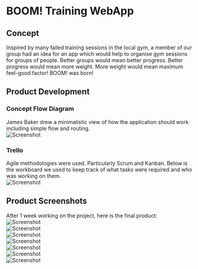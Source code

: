 # BOOM! Training WebApp

## Concept
Inspired by many failed training sessions in the local gym, a member of our group had an idea for an app which would help to organise gym sessions for groups of people.
Better groups would mean better progress. Better progress would mean more weight. More weight would mean maximum feel-good factor!
BOOM! was born!

## Product Development
### Concept Flow Diagram
James Baker drew a minimalistic view of how the application should work including simple flow and routing.</br>
![Screenshot](screenshots/ConceptFlow.png "Concept Flow Diagram")

### Trello
Agile methodologies were used. Particularly Scrum and Kanban. Below is the workboard we used to keep track of what tasks were required and who was working on them.</br>
![Screenshot](screenshots/TrelloBoard.png "Trello Board")

## Product Screenshots
After 1 week working on the project, here is the final product: </br>
![Screenshot](screenshots/LandingPage.png "Page you load into")</br>
![Screenshot](screenshots/RegistrationPage.png "Registration Page")</br>
![Screenshot](screenshots/LoginPage.png "Login Page")</br>
![Screenshot](screenshots/CalendarPage.png "Calendar Page")</br>
![Screenshot](screenshots/ActivitiesList.png "Activities List")</br>
![Screenshot](screenshots/GroupsPage.png "Groups Page")</br>
![Screenshot](screenshots/ProfilePage.png "Profile Page")

